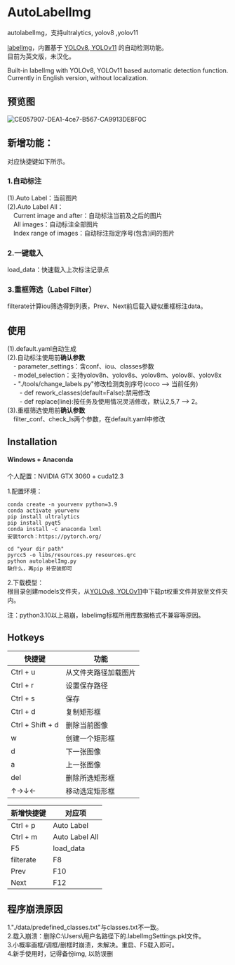 # AutoLabelImg

autolabelImg，支持ultralytics, yolov8 ,yolov11

[labelImg](https://github.com/HumanSignal/labelImg)，内置基于 [YOLOv8, YOLOv11](https://github.com/ultralytics/ultralytics) 的自动检测功能。<br/>
目前为英文版，未汉化。<br/>

Built-in labelImg with YOLOv8, YOLOv11 based automatic detection function.<br/>
Currently in English version, without localization.

## 预览图

![CE057907-DEA1-4ce7-B567-CA9913DE8F0C](https://github.com/T-SW/AutoLabelImg/assets/69509115/f59cfe39-0ddf-4397-b567-803e2d67c217)


## 新增功能：
对应快捷键如下所示。<br/>

### 1.自动标注
(1).Auto Label：当前图片<br/>
(2).Auto Label All：<br/>
&emsp;Current image and after：自动标注当前及之后的图片<br/>
&emsp;All images：自动标注全部图片<br/>
&emsp;Index range of images：自动标注指定序号(包含)间的图片<br/>

### 2.一键载入
load_data：快速载入上次标注记录点<br/>

### 3.重框筛选（Label Filter）
filterate计算iou筛选得到列表，Prev、Next前后载入疑似重框标注data。<br/>

## 使用
(1).default.yaml自动生成<br/>
(2).自动标注使用前**确认参数**<br/>
&emsp;- parameter_settings：含conf、iou、classes参数<br/>
&emsp;- model_selection：支持yolov8n、yolov8s、yolov8m、yolov8l、yolov8x<br/>
&emsp;- "./tools/change_labels.py"修改检测类别序号(coco --> 当前任务)<br/>
&emsp;&emsp;- def rework_classes(default=False):禁用修改<br/>
&emsp;&emsp;- def replace(line):按任务及使用情况灵活修改，默认2,5,7 --> 2。<br/>
(3).重框筛选使用前**确认参数**<br/>
&emsp;filter_conf、check_ls两个参数，在default.yaml中修改<br/>

## Installation
#### Windows + Anaconda
个人配置：NVIDIA GTX 3060 + cuda12.3<br/>

1.配置环境：<br/>
```pythonscript
conda create -n yourvenv python=3.9
conda activate yourvenv
pip install ultralytics
pip install pyqt5
conda install -c anaconda lxml
安装torch：https://pytorch.org/

cd "your dir path"
pyrcc5 -o libs/resources.py resources.qrc
python autolabelImg.py
缺什么，再pip 补安装即可
```

2.下载模型：<br/>
根目录创建models文件夹，从[YOLOv8, YOLOv11](https://github.com/ultralytics/ultralytics)中下载pt权重文件并放至文件夹内。<br/>

注：python3.10以上易崩，labelimg标框所用库数据格式不兼容等原因。<br/>

## Hotkeys

快捷键     | 功能
-------- | -----
Ctrl + u  | 从文件夹路径加载图片
Ctrl + r  | 设置保存路径
Ctrl + s  | 保存
Ctrl + d  | 复制矩形框
Ctrl + Shift + d  | 删除当前图像
w  | 创建一个矩形框
d  | 下一张图像
a  | 上一张图像
del  | 删除所选矩形框
↑→↓←  | 移动选定矩形框

新增快捷键     | 对应项
-------- | -----
Ctrl + p  | Auto Label
Ctrl + m  | Auto Label All
F5  | load_data
filterate  | F8
Prev  | F10
Next  | F12

## 程序崩溃原因

1."./data/predefined_classes.txt"与classes.txt不一致。<br/>
2.载入崩溃：删除C:\Users\用户名路径下的.labelImgSettings.pkl文件。<br/>
3.小概率画框/调框/删框时崩溃，未解决。重启、F5载入即可。<br/>
4.新手使用时，记得备份img, 以防误删